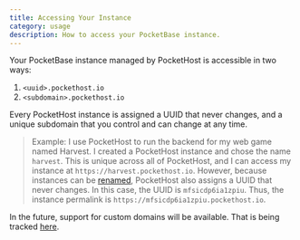 ```yaml
---
title: Accessing Your Instance
category: usage
description: How to access your PocketBase instance.
---
```


Your PocketBase instance managed by PocketHost is accessible in two ways:

1. `<uuid>.pockethost.io`
2. `<subdomain>.pockethost.io`

Every PocketHost instance is assigned a UUID that never changes, and a unique subdomain that you control and can change at any time.

> Example: I use PocketHost to run the backend for my web game named Harvest. I created a PocketHost instance and chose the name `harvest`. This is unique across all of PocketHost, and I can access my instance at `https://harvest.pockethost.io`. However, because instances can be [renamed](/docs/usage/rename-instance/), PocketHost also assigns a UUID that never changes. In this case, the UUID is `mfsicdp6ia1zpiu`. Thus, the instance permalink is `https://mfsicdp6ia1zpiu.pockethost.io`.

In the future, support for custom domains will be available. That is being tracked [here](https://github.com/benallfree/pockethost/issues/25).
